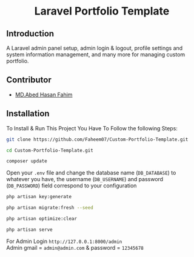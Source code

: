 <p align="center">
    <h1 align="center">Laravel Portfolio Template</h1>
</p>

## Introduction 

<p> A Laravel admin panel setup, admin login & logout, profile settings and system information management, and many more for managing custom portfolio. </p>

## Contributor 

-   <a href="https://github.com/Faheem07" target="_blank">MD.Abed Hasan Fahim</a>

## Installation 

To Install & Run This Project You Have To Follow the following Steps:

```sh
git clone https://github.com/Faheem07/Custom-Portfolio-Template.git
```

```sh
cd Custom-Portfolio-Template.git
```

```sh
composer update
```

Open your `.env` file and change the database name (`DB_DATABASE`) to whatever you have, the username (`DB_USERNAME`) and password (`DB_PASSWORD`) field correspond to your configuration

```sh
php artisan key:generate
```

```sh
php artisan migrate:fresh --seed
```

```sh
php artisan optimize:clear
```

```sh
php artisan serve
```
For Admin Login `http://127.0.0.1:8000/admin` <br>
Admin gmail = `admin@admin.com` & password = `12345678`


